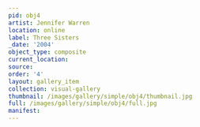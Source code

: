 ```yaml
---
pid: obj4
artist: Jennifer Warren
location: online
label: Three Sisters
_date: '2004'
object_type: composite
current_location: 
source: 
order: '4'
layout: gallery_item
collection: visual-gallery
thumbnail: /images/gallery/simple/obj4/thumbnail.jpg
full: /images/gallery/simple/obj4/full.jpg
manifest: 
---
```

